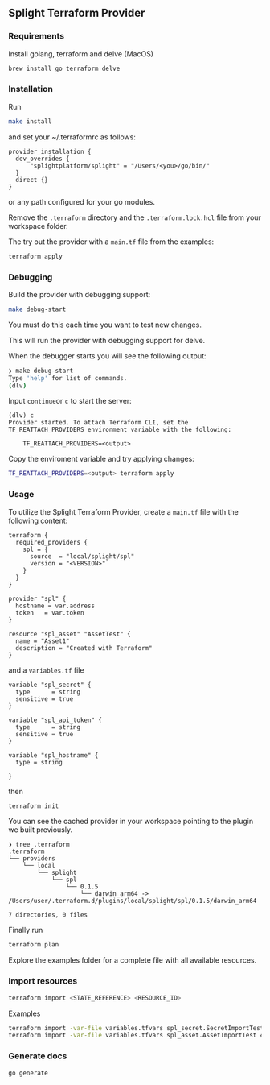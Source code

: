 ## Splight Terraform Provider


### Requirements

Install golang, terraform and delve (MacOS)

```bash
brew install go terraform delve
```

### Installation

Run

```bash
make install
```

and set your ~/.terraformrc as follows:

```hcl
provider_installation {
  dev_overrides {
      "splightplatform/splight" = "/Users/<you>/go/bin/"
  }
  direct {}
}
```

or any path configured for your go modules.

Remove the ```.terraform``` directory and the ```.terraform.lock.hcl``` file from your workspace folder.

The try out the provider with a ```main.tf``` file from the examples:

```bash
terraform apply
```

### Debugging

Build the provider with debugging support:

```bash
make debug-start
```

You must do this each time you want to test new changes.

This will run the provider with debugging support for delve.

When the debugger starts you will see the following output:

```bash
❯ make debug-start
Type 'help' for list of commands.
(dlv)
```

Input ```continue```or ```c``` to start the server:

```
(dlv) c
Provider started. To attach Terraform CLI, set the TF_REATTACH_PROVIDERS environment variable with the following:

	TF_REATTACH_PROVIDERS=<output>
```

Copy the enviroment variable and try applying changes:

```bash
TF_REATTACH_PROVIDERS=<output> terraform apply
```

### Usage

To utilize the Splight Terraform Provider, create a ```main.tf``` file with the following content:

```hcl
terraform {
  required_providers {
    spl = {
      source  = "local/splight/spl"
      version = "<VERSION>"
    }
  }
}

provider "spl" {
  hostname = var.address
  token   = var.token
}

resource "spl_asset" "AssetTest" {
  name = "Asset1"
  description = "Created with Terraform"
}
```

and a ```variables.tf``` file

```hcl
variable "spl_secret" {
  type      = string
  sensitive = true
}

variable "spl_api_token" {
  type      = string
  sensitive = true
}

variable "spl_hostname" {
  type = string

}
```

then

```bash
terraform init
```

You can see the cached provider in your workspace pointing to the plugin we built previously.

```
❯ tree .terraform
.terraform
└── providers
    └── local
        └── splight
            └── spl
                └── 0.1.5
                    └── darwin_arm64 -> /Users/user/.terraform.d/plugins/local/splight/spl/0.1.5/darwin_arm64

7 directories, 0 files
```

Finally run

```bash
terraform plan
```

Explore the examples folder for a complete file with all available resources.

### Import resources

```bash
terraform import <STATE_REFERENCE> <RESOURCE_ID>
```

Examples

```bash
terraform import -var-file variables.tfvars spl_secret.SecretImportTest 3e408b18-79df-465b-850d-6629088224de
terraform import -var-file variables.tfvars spl_asset.AssetImportTest 4e408b18-79df-465b-850d-6629088224de
```

### Generate docs

```bash
go generate
```
